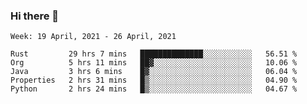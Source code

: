 ### Hi there 👋

<!--START_SECTION:waka-->
```text
Week: 19 April, 2021 - 26 April, 2021

Rust         29 hrs 7 mins   ██████████████░░░░░░░░░░░   56.51 % 
Org          5 hrs 11 mins   ██▓░░░░░░░░░░░░░░░░░░░░░░   10.06 % 
Java         3 hrs 6 mins    █▓░░░░░░░░░░░░░░░░░░░░░░░   06.04 % 
Properties   2 hrs 31 mins   █▒░░░░░░░░░░░░░░░░░░░░░░░   04.90 % 
Python       2 hrs 24 mins   █▒░░░░░░░░░░░░░░░░░░░░░░░   04.67 % 
```
<!--END_SECTION:waka-->

<!--
**yqmmm/yqmmm** is a ✨ _special_ ✨ repository because its `README.md` (this file) appears on your GitHub profile.

Here are some ideas to get you started:

- 🔭 I’m currently working on ...
- 🌱 I’m currently learning ...
- 👯 I’m looking to collaborate on ...
- 🤔 I’m looking for help with ...
- 💬 Ask me about ...
- 📫 How to reach me: ...
- 😄 Pronouns: ...
- ⚡ Fun fact: ...
-->
